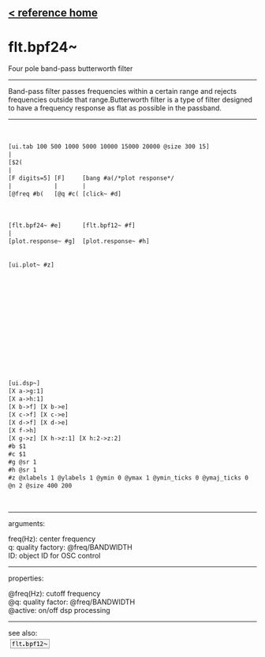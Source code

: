 [< reference home](ceammc_lib.html)
---

# flt.bpf24~


Four pole band-pass butterworth filter

---

Band-pass filter passes frequencies within a certain range and rejects frequencies
            outside that range.Butterworth filter is a type of filter designed to have a frequency response as
            flat as possible in the passband.<br>


---


```


[ui.tab 100 500 1000 5000 10000 15000 20000 @size 300 15]
|
[$2(
|
[F digits=5] [F]     [bang #a(/*plot response*/
|            |       |
[@freq #b(   [@q #c( [click~ #d]



[flt.bpf24~ #e]      [flt.bpf12~ #f]
|
[plot.response~ #g]  [plot.response~ #h]


[ui.plot~ #z]














[ui.dsp~]
[X a->g:1]
[X a->h:1]
[X b->f] [X b->e]
[X c->f] [X c->e]
[X d->f] [X d->e]
[X f->h]
[X g->z] [X h->z:1] [X h:2->z:2]
#b $1
#c $1
#g @sr 1
#h @sr 1
#z @xlabels 1 @ylabels 1 @ymin 0 @ymax 1 @ymin_ticks 0 @ymaj_ticks 0 @n 2 @size 400 200

            
```

---
arguments:

freq(Hz): center frequency<br>
q: quality factory:
            @freq/BANDWIDTH<br>
ID: object ID for OSC control<br>

---
properties:

@freq(Hz): cutoff frequency<br>
@q: quality
            factor: @freq/BANDWIDTH<br>
@active: on/off dsp
            processing<br>

---
see also:<br>
[![flt.bpf12~](img/object_flt.bpf12~.png)](flt.bpf12~.html)
